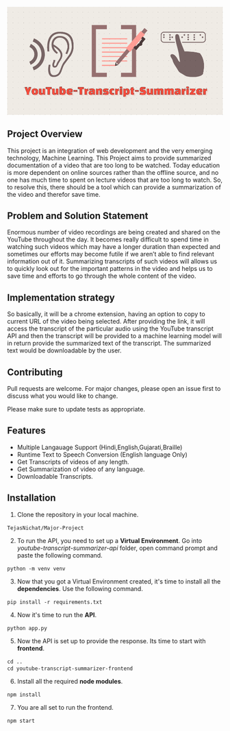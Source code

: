 

![LOGO](https://github.com/19IT114/YouTube-Transcript-Summarizer/blob/master/youtube-transcript-summarizer-web-browser-extension/icon.png)

## Project Overview
This project is an integration of web development and the very emerging technology, Machine Learning. This Project aims to provide summarized documentation of a video that are too long to be watched. Today education is more dependent on online sources rather than the offline source, and no one has much time to spent on lecture videos that are too long to watch. So, to resolve this, there should be a tool which can provide a summarization of the video and therefor save time.

## Problem and Solution Statement
Enormous number of video recordings are being created and shared on the YouTube throughout the day. It becomes really difficult to spend time in watching such videos which may have a longer duration than expected and sometimes our efforts may become futile if we aren’t able to find relevant information out of it. Summarizing transcripts of such videos will allows us to quickly look out for the important patterns in the video and helps us to save time and efforts to go through the whole content of the video.

## Implementation strategy
So basically, it will be a chrome extension, having an option to copy to current URL of the video being selected. After providing the link, it will access the transcript of the particular audio using the YouTube transcript API and then the transcript will be provided to a machine learning model will in return provide the summarized text of the transcript. The summarized text would be downloadable by the user.

## Contributing
Pull requests are welcome. For major changes, please open an issue first to discuss what you would like to change.

Please make sure to update tests as appropriate.





## Features

- Multiple Langauage Support (Hindi,English,Gujarati,Braille)
- Runtime Text to Speech Conversion (English language Only)
- Get Transcripts of videos of any length.
- Get Summarization of video of any language.
- Downloadable Transcripts.


## Installation

1. Clone the repository in your local machine.
```
TejasNichat/Major-Project
```

2. To run the API, you need to set up a **Virtual Environment**. Go into *youtube-transcript-summarizer-api* folder, open command prompt and paste the following command.
```
python -m venv venv
```

3. Now that you got a Virtual Environment created, it's time to install all the **dependencies**. Use the following command.   
```
pip install -r requirements.txt
```
4. Now it's time to run the **API**.
```
python app.py
```
5. Now the API is set up to provide the response. Its time to start with **frontend**.
```
cd ..
cd youtube-transcript-summarizer-frontend
```
6. Install all the required **node modules**.
```
npm install
```
7. You are all set to run the frontend.
```
npm start
```

